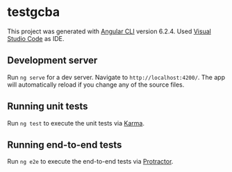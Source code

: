 # testgcba

This project was generated with [Angular CLI](https://github.com/angular/angular-cli) version 6.2.4.
Used [Visual Studio Code](https://code.visualstudio.com/) as IDE.

## Development server

Run `ng serve` for a dev server. Navigate to `http://localhost:4200/`. The app will automatically reload if you change any of the source files.

## Running unit tests

Run `ng test` to execute the unit tests via [Karma](https://karma-runner.github.io).

## Running end-to-end tests

Run `ng e2e` to execute the end-to-end tests via [Protractor](http://www.protractortest.org/).
